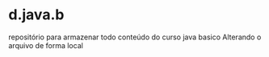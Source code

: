 # d.java.b
repositório para armazenar todo conteúdo do curso java basico
Alterando o  arquivo de forma  local